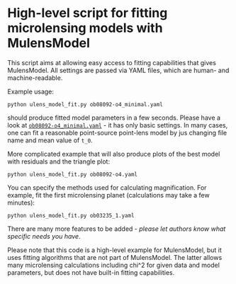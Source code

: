 # High-level script for fitting microlensing models with MulensModel

This script aims at allowing easy access to fitting capabilities that gives MulensModel.
All settings are passed via YAML files, which are human- and machine-readable. 

Example usage:

```
python ulens_model_fit.py ob08092-o4_minimal.yaml
```

should produce fitted model parameters in a few seconds. Please have a look at [`ob08092-o4_minimal.yaml`](ob08092-o4_minimal.yaml) - it has only basic settings. In many cases, one can fit a reasonable point-source point-lens model by jus changing file name and mean value of `t_0`.

More complicated example that will also produce plots of the best model with residuals and the triangle plot:

```
python ulens_model_fit.py ob08092-o4.yaml
```

You can specify the methods used for calculating magnification. For example, fit the first microlensing planet (calculations may take a few minutes):

```
python ulens_model_fit.py ob03235_1.yaml
```

There are many more features to be added - _please let authors know what specific needs you have_.

Please note that this code is a high-level example for MulensModel, but it uses fitting algorithms that are not part of MulensModel. The latter allows many microlensing calculations including chi^2 for given data and model parameters, but does not have built-in fitting capabilities.

